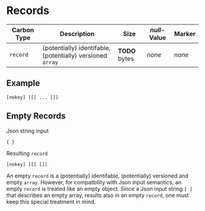 # Records

Carbon Type    | Description                          | Size                | *null*-Value | Marker
---------------|--------------------------------------|---------------------|--------------|------------
`record`       | (potentially) identifable, (potentially) versioned `array`       | **TODO** bytes | *none* | *none*


## Example

```
[nokey] [[] ... []] 
```

## Empty Records

Json string input
```json
{ }
```

Resulting `record`

```
[nokey] [[] []] 
```

An empty `record` is a (potentially) identifable, (potentially) versioned and empty `array`. However, for compatbility with Json input semantics,
an empty `record` is treated like an empty object. Since a Json input string `[ ]` that describes an empty array, results also in an empty `record`,
one must keep this special treatment in mind.


